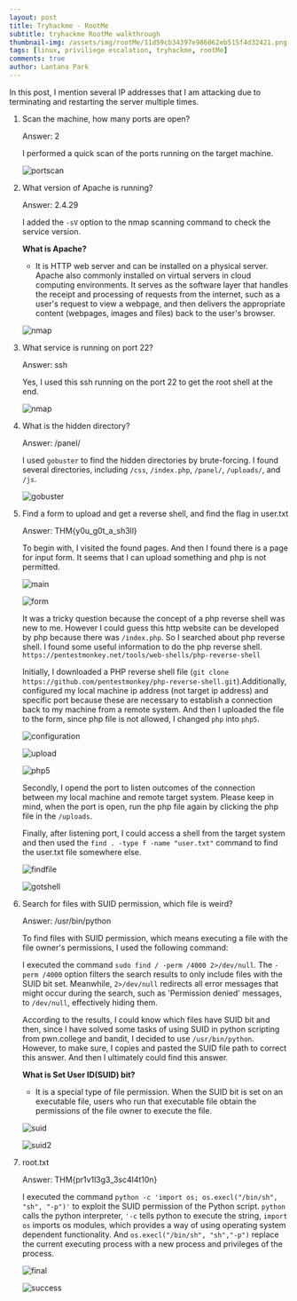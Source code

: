 ```yaml
---
layout: post
title: Tryhackme - RootMe
subtitle: tryhackme RootMe walkthrough
thumbnail-img: /assets/img/rootMe/11d59cb34397e986062eb515f4d32421.png
tags: [linux, priviliege escalation, tryhackme, rootMe]
comments: true
author: Lantana Park
---
```


In this post, I mention several IP addresses that I am attacking due to terminating and restarting the server multiple times.

1. Scan the machine, how many ports are open?

   Answer: 2

   I performed a quick scan of the ports running on the target machine.

   ![portscan](/assets/img/rootMe/Screenshot%202024-03-19%20at%2009.18.42.png)

2. What version of Apache is running?

   Answer: 2.4.29

   I added the `-sV` option to the nmap scanning command to check the service version.

   **What is Apache?**

   - It is HTTP web server and can be installed on a physical server. Apache also commonly installed on virtual servers in cloud computing environments. It serves as the software layer that handles the receipt and processing of requests from the internet, such as a user's request to view a webpage, and then delivers the appropriate content (webpages, images and files) back to the user's browser.

   ![nmap](/assets/img/rootMe/Screenshot%202024-03-19%20at%2013.50.22.png)

3. What service is running on port 22?

   Answer: ssh

   Yes, I used this ssh running on the port 22 to get the root shell at the end.

   ![nmap](/assets/img/rootMe/Screenshot%202024-03-19%20at%2013.50.22.png)

4. What is the hidden directory?

   Answer: /panel/

   I used `gobuster` to find the hidden directories by brute-forcing. I found several directories, including `/css`, `/index.php`, `/panel/`, `/uploads/`, and `/js`.

   ![gobuster](/assets/img/rootMe/Screenshot%202024-03-19%20at%2009.23.44.png)

5. Find a form to upload and get a reverse shell, and find the flag in user.txt

   Answer: THM{y0u_g0t_a_sh3ll}

   To begin with, I visited the found pages. And then I found there is a page for input form. It seems that I can upload something and php is not permitted.

   ![main](/assets/img/rootMe/Screenshot%202024-03-19%20at%2010.59.47.png)

   ![form](/assets/img/rootMe/Screenshot%202024-03-19%20at%2009.47.22.png)

   It was a tricky question because the concept of a php reverse shell was new to me. However I could guess this http website can be developed by php because there was `/index.php`. So I searched about php reverse shell. I found some useful information to do the php reverse shell. `https://pentestmonkey.net/tools/web-shells/php-reverse-shell`

   Initially, I downloaded a PHP reverse shell file (`git clone https://github.com/pentestmonkey/php-reverse-shell.git`).Additionally, configured my local machine ip address (not target ip address) and specific port because these are necessary to establish a connection back to my machine from a remote system. And then I uploaded the file to the form, since php file is not allowed, I changed `php` into `php5`.

   ![configuration](/assets/img/rootMe/Untitled%20design.png)

   ![upload](/assets/img/rootMe/Screenshot%202024-03-19%20at%2009.49.02.png)

   ![php5](/assets/img/rootMe/Screenshot%202024-03-19%20at%2010.57.04.png)

   Secondly, I opend the port to listen outcomes of the connection between my local machine and remote target system. Please keep in mind, when the port is open, run the php file again by clicking the php file in the `/uploads`.

   Finally, after listening port, I could access a shell from the target system and then used the `find . -type f -name "user.txt"` command to find the user.txt file somewhere else.

   ![findfile](/assets/img/rootMe/Screenshot%202024-03-19%20at%2011.22.45.png)

   ![gotshell](/assets/img/rootMe/Screenshot%202024-03-19%20at%2011.23.26.png)

6. Search for files with SUID permission, which file is weird?

   Answer: /usr/bin/python

   To find files with SUID permission, which means executing a file with the file owner's permissions, I used the following command:

   I executed the command `sudo find / -perm /4000 2>/dev/null`. The `-perm /4000` option filters the search results to only include files with the SUID bit set. Meanwhile, `2>/dev/null` redirects all error messages that might occur during the search, such as 'Permission denied' messages, to `/dev/null`, effectively hiding them.

   According to the results, I could know which files have SUID bit and then, since I have solved some tasks of using SUID in python scripting from pwn.college and bandit, I decided to use `/usr/bin/python`. However, to make sure, I copies and pasted the SUID file path to correct this answer. And then I ultimately could find this answer.

   **What is Set User ID(SUID) bit?**

   - It is a special type of file permission. When the SUID bit is set on an executable file, users who run that executable file obtain the permissions of the file owner to execute the file.

   ![suid](/assets/img/rootMe/Screenshot%202024-03-20%20at%2009.10.36.png)

   ![suid2](/assets/img/rootMe/Screenshot%202024-03-20%20at%2009.10.52.png)

7. root.txt

   Answer: THM{pr1v1l3g3_3sc4l4t10n}

   I executed the command `python -c 'import os; os.execl("/bin/sh", "sh", "-p")'` to exploit the SUID permission of the Python script. `python` calls the python interpreter, `'-c` tells python to execute the string, `import os` imports os modules, which provides a way of using operating system dependent functionality. And `os.execl("/bin/sh", "sh","-p")` replace the current executing process with a new process and privileges of the process.

   ![final](/assets/img/rootMe/Screenshot%202024-03-20%20at%2009.26.05.png)

   ![success](/assets/img/rootMe/Screenshot%202024-03-20%20at%2010.50.21.png)
